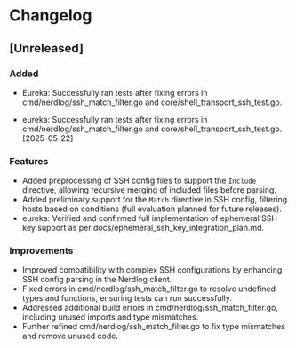 # Changelog

## [Unreleased]

### Added
- Eureka: Successfully ran tests after fixing errors in cmd/nerdlog/ssh_match_filter.go and core/shell_transport_ssh_test.go.

- eureka: Successfully ran tests after fixing errors in cmd/nerdlog/ssh_match_filter.go and core/shell_transport_ssh_test.go. [2025-05-22]

### Features
- Added preprocessing of SSH config files to support the `Include` directive, allowing recursive merging of included files before parsing.
- Added preliminary support for the `Match` directive in SSH config, filtering hosts based on conditions (full evaluation planned for future releases).
- eureka: Verified and confirmed full implementation of ephemeral SSH key support as per docs/ephemeral_ssh_key_integration_plan.md.

### Improvements
- Improved compatibility with complex SSH configurations by enhancing SSH config parsing in the Nerdlog client.
- Fixed errors in cmd/nerdlog/ssh_match_filter.go to resolve undefined types and functions, ensuring tests can run successfully.
- Addressed additional build errors in cmd/nerdlog/ssh_match_filter.go, including unused imports and type mismatches.
- Further refined cmd/nerdlog/ssh_match_filter.go to fix type mismatches and remove unused code.
